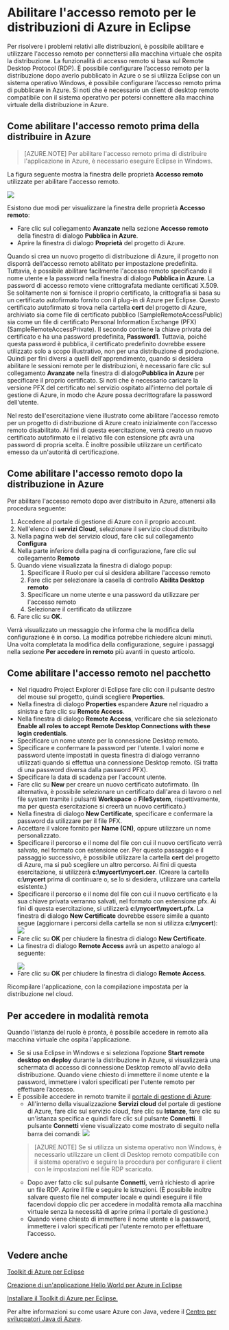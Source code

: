 <properties
    pageTitle="Abilitare l'accesso remoto per le distribuzioni di Azure in Eclipse"
    description="Informazioni su come abilitare l’accesso remoto per le distribuzioni Azure usando il Toolkit di Azure per Eclipse."
    services=""
    documentationCenter="java"
    authors="rmcmurray"
    manager="wpickett"
    editor=""/>

<tags
    ms.service="multiple"
    ms.workload="na"
    ms.tgt_pltfrm="multiple"
    ms.devlang="Java"
    ms.topic="article"
    ms.date="02/26/2016" 
    ms.author="robmcm"/>

<!-- Legacy MSDN URL = https://msdn.microsoft.com/library/azure/hh690951.aspx -->

# Abilitare l'accesso remoto per le distribuzioni di Azure in Eclipse #

Per risolvere i problemi relativi alle distribuzioni, è possibile abilitare e utilizzare l'accesso remoto per connettersi alla macchina virtuale che ospita la distribuzione. La funzionalità di accesso remoto si basa sul Remote Desktop Protocol (RDP). È possibile configurare l’accesso remoto per la distribuzione dopo averlo pubblicato in Azure o se si utilizza Eclipse con un sistema operativo Windows, è possibile configurare l’accesso remoto prima di pubblicare in Azure. Si noti che è necessario un client di desktop remoto compatibile con il sistema operativo per potersi connettere alla macchina virtuale della distribuzione in Azure.

## Come abilitare l'accesso remoto prima della distribuire in Azure ##

>[AZURE.NOTE] Per abilitare l'accesso remoto prima di distribuire l'applicazione in Azure, è necessario eseguire Eclipse in Windows.

La figura seguente mostra la finestra delle proprietà **Accesso remoto** utilizzate per abilitare l'accesso remoto.

![][ic719494]

Esistono due modi per visualizzare la finestra delle proprietà **Accesso remoto**:

* Fare clic sul collegamento **Avanzate** nella sezione **Accesso remoto** della finestra di dialogo **Pubblica in Azure**.
* Aprire la finestra di dialogo **Proprietà** del progetto di Azure.

Quando si crea un nuovo progetto di distribuzione di Azure, il progetto non disporrà dell’accesso remoto abilitato per impostazione predefinita. Tuttavia, è possibile abilitare facilmente l'accesso remoto specificando il nome utente e la password nella finestra di dialogo **Pubblica in Azure**. La password di accesso remoto viene crittografata mediante certificati X.509. Se solitamente non si fornisce il proprio certificato, la crittografia si basa su un certificato autofirmato fornito con il plug-in di Azure per Eclipse. Questo certificato autofirmato si trova nella cartella **cert** del progetto di Azure, archiviato sia come file di certificato pubblico (SampleRemoteAccessPublic) sia come un file di certificato Personal Information Exchange (PFX) (SampleRemoteAccessPrivate). Il secondo contiene la chiave privata del certificato e ha una password predefinita, **Password1**. Tuttavia, poiché questa password è pubblica, il certificato predefinito dovrebbe essere utilizzato solo a scopo illustrativo, non per una distribuzione di produzione. Quindi per fini diversi a quelli dell'apprendimento, quando si desidera abilitare le sessioni remote per le distribuzioni, è necessario fare clic sul collegamento **Avanzate** nella finestra di dialogo**Pubblica in Azure** per specificare il proprio certificato. Si noti che è necessario caricare la versione PFX del certificato nel servizio ospitato all'interno del portale di gestione di Azure, in modo che Azure possa decrittografare la password dell'utente.

Nel resto dell'esercitazione viene illustrato come abilitare l'accesso remoto per un progetto di distribuzione di Azure creato inizialmente con l’accesso remoto disabilitato. Ai fini di questa esercitazione, verrà creato un nuovo certificato autofirmato e il relativo file con estensione pfx avrà una password di propria scelta. È inoltre possibile utilizzare un certificato emesso da un'autorità di certificazione.

## Come abilitare l'accesso remoto dopo la distribuzione in Azure ##

Per abilitare l'accesso remoto dopo aver distribuito in Azure, attenersi alla procedura seguente:

1. Accedere al portale di gestione di Azure con il proprio account.
1. Nell'elenco di **servizi Cloud**, selezionare il servizio cloud distribuito
1. Nella pagina web del servizio cloud, fare clic sul collegamento **Configura**
1. Nella parte inferiore della pagina di configurazione, fare clic sul collegamento **Remoto**
1. Quando viene visualizzata la finestra di dialogo popup:
    1. Specificare il Ruolo per cui si desidera abilitare l'accesso remoto
    1. Fare clic per selezionare la casella di controllo **Abilita Desktop remoto**
    1. Specificare un nome utente e una password da utilizzare per l'accesso remoto
    1. Selezionare il certificato da utilizzare
1. Fare clic su **OK**. 

Verrà visualizzato un messaggio che informa che la modifica della configurazione è in corso. La modifica potrebbe richiedere alcuni minuti. Una volta completata la modifica della configurazione, seguire i passaggi nella sezione **Per accedere in remoto** più avanti in questo articolo.
	
## Come abilitare l'accesso remoto nel pacchetto ##

* Nel riquadro Project Explorer di Eclipse fare clic con il pulsante destro del mouse sul progetto, quindi scegliere **Properties**.
* Nella finestra di dialogo **Properties** espandere **Azure** nel riquadro a sinistra e fare clic su **Remote Access**.
* Nella finestra di dialogo **Remote Access**, verificare che sia selezionato **Enable all roles to accept Remote Desktop Connections with these login credentials**.
* Specificare un nome utente per la connessione Desktop remoto.
* Specificare e confermare la password per l'utente. I valori nome e password utente impostati in questa finestra di dialogo verranno utilizzati quando si effettua una connessione Desktop remoto. (Si tratta di una password diversa dalla password PFX).
* Specificare la data di scadenza per l'account utente.
* Fare clic su **New** per creare un nuovo certificato autofirmato. (In alternativa, è possibile selezionare un certificato dall'area di lavoro o nel file system tramite i pulsanti **Workspace** o **FileSystem**, rispettivamente, ma per questa esercitazione si creerà un nuovo certificato.)
* Nella finestra di dialogo **New Certificate**, specificare e confermare la password da utilizzare per il file PFX.
* Accettare il valore fornito per **Name (CN)**, oppure utilizzare un nome personalizzato.
* Specificare il percorso e il nome del file con cui il nuovo certificato verrà salvato, nel formato con estensione cer. Per questo passaggio e il passaggio successivo, è possibile utilizzare la cartella **cert** del progetto di Azure, ma si può scegliere un altro percorso. Ai fini di questa esercitazione, si utilizzerà **c:\\mycert\\mycert.cer**. (Creare la cartella **c:\\mycert** prima di continuare o, se lo si desidera, utilizzare una cartella esistente.)
* Specificare il percorso e il nome del file con cui il nuovo certificato e la sua chiave privata verranno salvati, nel formato con estensione pfx. Ai fini di questa esercitazione, si utilizzerà **c:\\mycert\\mycert.pfx**. La finestra di dialogo **New Certificate** dovrebbe essere simile a quanto segue (aggiornare i percorsi della cartella se non si utilizza **c:\\mycert**): ![][ic712275]
* Fare clic su **OK** per chiudere la finestra di dialogo **New Certificate**.
* La finestra di dialogo **Remote Access** avrà un aspetto analogo al seguente: </p>![][ic719495]
* Fare clic su **OK** per chiudere la finestra di dialogo **Remote Access**.
	
Ricompilare l'applicazione, con la compilazione impostata per la distribuzione nel cloud.

## Per accedere in modalità remota ##

Quando l'istanza del ruolo è pronta, è possibile accedere in remoto alla macchina virtuale che ospita l'applicazione.

* Se si usa Eclipse in Windows e si seleziona l’opzione **Start remote desktop on deploy** durante la distribuzione in Azure, si visualizzerà una schermata di accesso di connessione Desktop remoto all'avvio della distribuzione. Quando viene chiesto di immettere il nome utente e la password, immettere i valori specificati per l'utente remoto per effettuare l’accesso.
* È possibile accedere in remoto tramite il <a href="http://go.microsoft.com/fwlink/?LinkID=512959">portale di gestione di Azure</a>:
    * All'interno della visualizzazione **Servizi cloud** del portale di gestione di Azure, fare clic sul servizio cloud, fare clic su **Istanze**, fare clic su un'istanza specifica e quindi fare clic sul pulsante **Connetti**. Il pulsante **Connetti** viene visualizzato come mostrato di seguito nella barra dei comandi: ![][ic659273]
    >[AZURE.NOTE] Se si utilizza un sistema operativo non Windows, è necessario utilizzare un client di Desktop remoto compatibile con il sistema operativo e seguire la procedura per configurare il client con le impostazioni nel file RDP scaricato.
    * Dopo aver fatto clic sul pulsante **Connetti**, verrà richiesto di aprire un file RDP. Aprire il file e seguire le istruzioni. (È possibile inoltre salvare questo file nel computer locale e quindi eseguire il file facendovi doppio clic per accedere in modalità remota alla macchina virtuale senza la necessità di aprire prima il portale di gestione.)
    * Quando viene chiesto di immettere il nome utente e la password, immettere i valori specificati per l'utente remoto per effettuare l’accesso.

## Vedere anche ##

[Toolkit di Azure per Eclipse][]

[Creazione di un'applicazione Hello World per Azure in Eclipse][]

[Installare il Toolkit di Azure per Eclipse.][]

Per altre informazioni su come usare Azure con Java, vedere il [Centro per sviluppatori Java di Azure][].

<!-- URL List -->

[Centro per sviluppatori Java di Azure]: http://go.microsoft.com/fwlink/?LinkID=699547
[Azure Management Portal]: http://go.microsoft.com/fwlink/?LinkID=512959
[Toolkit di Azure per Eclipse]: http://go.microsoft.com/fwlink/?LinkID=699529
[Creazione di un'applicazione Hello World per Azure in Eclipse]: http://go.microsoft.com/fwlink/?LinkID=699533
[Installare il Toolkit di Azure per Eclipse.]: http://go.microsoft.com/fwlink/?LinkId=699546

<!-- IMG List -->

[ic712275]: ./media/azure-toolkit-for-eclipse-enabling-remote-access-for-azure-deployments/ic712275.png
[ic719495]: ./media/azure-toolkit-for-eclipse-enabling-remote-access-for-azure-deployments/ic719495.png
[ic719494]: ./media/azure-toolkit-for-eclipse-enabling-remote-access-for-azure-deployments/ic719494.png
[ic659273]: ./media/azure-toolkit-for-eclipse-enabling-remote-access-for-azure-deployments/ic659273.png

<!---HONumber=AcomDC_0302_2016-->